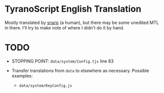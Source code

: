 # TyranoScript English Translation

Mostly translated by [snarp](https://snarp.github.io/) (a human), but there may be some unedited MTL in there. I'll try to make note of where I didn't do it by hand.

# TODO

* STOPPING POINT: `data/system/Config.tjs` line 83

* Transfer translations from `data` to elsewhere as necessary. Possible examples:

    - `data/system/KeyConfig.js`